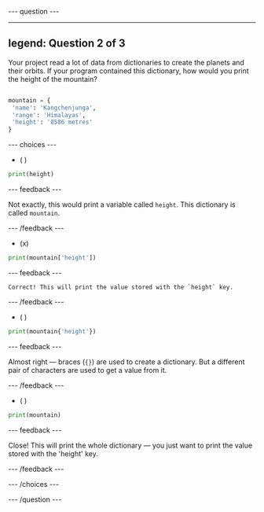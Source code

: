 --- question ---

---
legend: Question 2 of 3
---

Your project read a lot of data from dictionaries to create the planets and their orbits. If your program contained this dictionary, how would you print the height of the mountain?

```python

mountain = {
 'name': 'Kangchenjunga',
 'range': 'Himalayas',
 'height': '8586 metres'
}

```

--- choices ---

- ( ) 
```python
print(height)
```
  --- feedback ---

  Not exactly, this would print a variable called `height`. This dictionary is called `mountain`.

  --- /feedback ---

- (x) 
```python
print(mountain['height'])
```

  --- feedback ---

    Correct! This will print the value stored with the `height` key.

  --- /feedback ---

- ( ) 
```python
print(mountain{'height'})
```

  --- feedback ---
 
  Almost right — braces (`{}`) are used to create a dictionary. But a different pair of characters are used to get a value from it.

  --- /feedback ---

- ( ) 
```python
print(mountain)
```

  --- feedback ---
 
  Close! This will print the whole dictionary — you just want to print the value stored with the 'height' key.

  --- /feedback ---

--- /choices ---

--- /question ---
